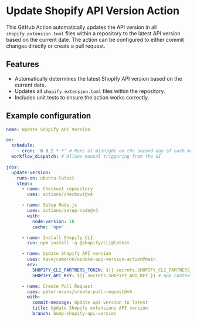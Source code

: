 # Update Shopify API Version Action

This GitHub Action automatically updates the API version in all `shopify.extension.toml` files within a repository to the latest API version based on the current date. The action can be configured to either commit changes directly or create a pull request.

## Features

- Automatically determines the latest Shopify API version based on the current date.
- Updates all `shopify.extension.toml` files within the repository.
- Includes unit tests to ensure the action works correctly.

## Example configuration

```yaml
name: Update Shopify API Version

on:
  schedule:
    - cron: '0 0 2 * *' # Runs at midnight on the second day of each month
  workflow_dispatch: # Allows manual triggering from the UI

jobs:
  update-version:
    runs-on: ubuntu-latest
    steps:
      - name: Checkout repository
        uses: actions/checkout@v4

      - name: Setup Node.js
        uses: actions/setup-node@v3
        with:
          node-version: 18
          cache: 'npm'

      - name: Install Shopify CLI
        run: npm install -g @shopify/cli@latest

      - name: Update Shopify API version
        uses: davejcameron/update-api-version-action@main
        env:
          SHOPIFY_CLI_PARTNERS_TOKEN: ${{ secrets.SHOPIFY_CLI_PARTNERS_TOKEN }}
          SHOPIFY_API_KEY: ${{ secrets.SHOPIFY_API_KEY }} # App context to use

      - name: Create Pull Request
        uses: peter-evans/create-pull-request@v6
        with:
          commit-message: Update api version to latest 
          title: Update Shopify extensions API version
          branch: bump-shopify-api-version
```